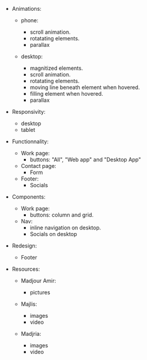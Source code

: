 - Animations:

  - phone:

    - scroll animation.
    - rotatating elements.
    - parallax

  - desktop:

    - magnitized elements.
    - scroll animation.
    - rotatating elements.
    - moving line beneath element when hovered.
    - filling element when hovered.
    - parallax

- Responsivity:

  - desktop
  - tablet

- Functionnality:

  - Work page:
    - buttons: "All", "Web app" and "Desktop App"
  - Contact page:
    - Form
  - Footer:
    - Socials

- Components:

  - Work page:
    - buttons: column and grid.
  - Nav:
    - inline navigation on desktop.
    - Socials on desktop

- Redesign:

  - Footer

- Resources:

  - Madjour Amir:

    - pictures

  - Majlis:

    - images
    - video

  - Madjria:

    - images
    - video
